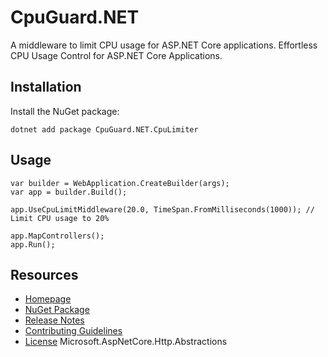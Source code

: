 # CpuGuard.NET

A middleware to limit CPU usage for ASP.NET Core applications. Effortless CPU Usage Control for ASP.NET Core Applications.

## Installation

Install the NuGet package:

    dotnet add package CpuGuard.NET.CpuLimiter

## Usage

    var builder = WebApplication.CreateBuilder(args);
    var app = builder.Build();

    app.UseCpuLimitMiddleware(20.0, TimeSpan.FromMilliseconds(1000)); // Limit CPU usage to 20%

    app.MapControllers();
    app.Run();

## Resources
- [Homepage](https://github.com/encryptedtouhid/CpuGuard.NET)
- [NuGet Package](https://www.nuget.org/packages/CpuGuard.NET)
- [Release Notes]("")
- [Contributing Guidelines](CONTRIBUTING.md)
- [License](LICENSE)
Microsoft.AspNetCore.Http.Abstractions